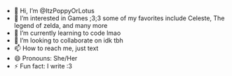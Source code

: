 - 👋 Hi, I’m @ItzPoppyOrLotus
- 👀 I’m interested in Games ;3;3 some of my favorites include Celeste, The legend of zelda, and many more
- 🌱 I’m currently learning to code lmao
- 💞️ I’m looking to collaborate on idk tbh
- 📫 How to reach me, just text
- 😄 Pronouns: She/Her
- ⚡ Fun fact: I write :3

<!---
ItzPoppyOrLotus/ItzPoppyOrLotus is a ✨ special ✨ repository because its `README.md` (this file) appears on your GitHub profile.
You can click the Preview link to take a look at your changes.
--->
